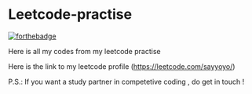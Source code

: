 # Leetcode-practise

[![forthebadge](https://forthebadge.com/images/badges/made-with-c-plus-plus.svg)](https://forthebadge.com)

Here is all my codes from my leetcode practise

Here is the link to my leetcode profile (https://leetcode.com/sayyoyo/)

P.S.: If you want a study partner in competetive coding , do get in touch !
